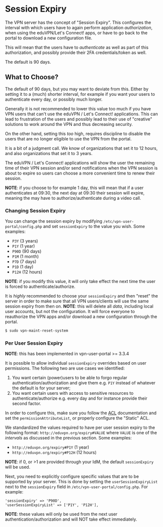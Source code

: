 # Session Expiry

The VPN server has the concept of "Session Expiry". This configures the 
interval with which users have to again perform application _authorization_, 
when using the eduVPN/Let's Connect! apps, or have to go back to the portal to
download a new configuration file.

This will mean that the users have to _authenticate_ as well as part of this 
authorization, and possibly provide their 2FA credentials/token as well.

The default is 90 days.

## What to Choose?

The default of 90 days, but you may want to deviate from this. Either by 
setting it to a (much) shorter interval, for example if you want your users to
authenticate every day, or possibly much longer.

Generally it is not recommended to lower this value too much if you have VPN 
users that can't use the eduVPN / Let's Connect! applications. This can lead 
to frustration of the users and possibly lead to their use of "creative" 
solutions to work around the VPN and thus decreasing security. 

On the other hand, setting this _too_ high, requires discipline to disable the
users that are no longer eligible to use the VPN from the portal.

It is a bit of a judgment call. We know of organizations that set it to 12 
hours, and also organizations that set it to 3 years.

The eduVPN / Let's Connect! applications will show the user the remaining time
of their VPN session and/or send notifications when the VPN session is about
to expire so users can choose a more convenient time to renew their session.
 
**NOTE**: if you choose to for example 1 day, this will mean that if a user
authenticates at 09:30, the next day at 09:30 their session will expire, 
meaning the may have to authorize/authenticate during a video call.

### Changing Session Expiry

You can change the session expiry by modifying 
`/etc/vpn-user-portal/config.php` and set `sessionExpiry` to the value you 
wish. Some examples:

- `P3Y` (3 years)
- `P1Y` (1 year)
- `P90D` (90 days)
- `P1M` (1 month)
- `P7D` (7 days)
- `P1D` (1 day)
- `P12H` (12 hours)

**NOTE**: if you modify this value, it will only take effect the next time the 
user is forced to authenticate/authorize.

It is *highly* recommended to choose your `sessionExpiry` and then "reset" the
server in order to make sure that all VPN users/clients will use the same 
session expiry from then on. **NOTE**: this will delete all _data_, including
local user accounts, but not the configuration. It will force everyone to 
reauthorize the VPN apps and/or download a new configuration through the 
portal.

```bash
$ sudo vpn-maint-reset-system
```

### Per User Session Expiry

**NOTE**: this has been implemented in vpn-user-portal >= 3.3.4

It is possible to allow individual `sessionExpiry` overrides based on user 
permissions. The following two are use cases we identified:

1. You want certain (power)users to be able to forgo regular 
   authentication/authorization and give them e.g. `P1Y` instead of whatever 
   the default is for your server;
2. You want certain users with access to sensitive resources to 
   authenticate/authorize e.g. every day and for instance provide their second 
   factor.

In order to configure this, make sure you follow the [ACL](ACL.md) 
documentation and set the `permissionAttributeList`, or properly configure the 
"Static" ACL.

We standardized the values required to have per user session expiry to the 
following format: `http://eduvpn.org/expiry#VALUE` where `VALUE` is one of the
_intervals_ as discussed in the previous section. Some examples:

* `http://eduvpn.org/expiry#P1Y` (1 year)
* `http://eduvpn.org/expiry#P12H` (12 hours)

**NOTE**: if 0, or >1 are provided through your IdM, the default 
`sessionExpiry` will be used.

Next, you need to explicitly configure specific values that are to be supported 
by your server. This is done by setting the `userSessionExpiryList` next to the 
`sessionExpiry` field in `/etc/vpn-user-portal/config.php`. For example:

```
'sessionExpiry' => 'P90D',
'userSessionExpiryList' => ['P1Y', 'P12H'],
```

**NOTE**: these values will only be used from the next user 
authentication/authorization and will NOT take effect immediately.
